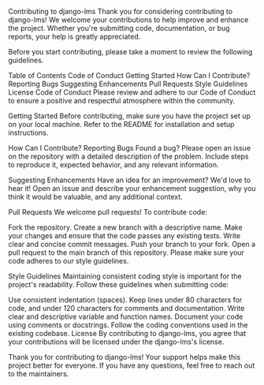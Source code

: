 Contributing to django-lms
Thank you for considering contributing to django-lms! We welcome your contributions to help improve and enhance the project. Whether you're submitting code, documentation, or bug reports, your help is greatly appreciated.

Before you start contributing, please take a moment to review the following guidelines.

Table of Contents
Code of Conduct
Getting Started
How Can I Contribute?
Reporting Bugs
Suggesting Enhancements
Pull Requests
Style Guidelines
License
Code of Conduct
Please review and adhere to our Code of Conduct to ensure a positive and respectful atmosphere within the community.

Getting Started
Before contributing, make sure you have the project set up on your local machine. Refer to the README for installation and setup instructions.

How Can I Contribute?
Reporting Bugs
Found a bug? Please open an issue on the repository with a detailed description of the problem. Include steps to reproduce it, expected behavior, and any relevant information.

Suggesting Enhancements
Have an idea for an improvement? We'd love to hear it! Open an issue and describe your enhancement suggestion, why you think it would be valuable, and any additional context.

Pull Requests
We welcome pull requests! To contribute code:

Fork the repository.
Create a new branch with a descriptive name.
Make your changes and ensure that the code passes any existing tests.
Write clear and concise commit messages.
Push your branch to your fork.
Open a pull request to the main branch of this repository.
Please make sure your code adheres to our style guidelines.

Style Guidelines
Maintaining consistent coding style is important for the project's readability. Follow these guidelines when submitting code:

Use consistent indentation (spaces).
Keep lines under 80 characters for code, and under 120 characters for comments and documentation.
Write clear and descriptive variable and function names.
Document your code using comments or docstrings.
Follow the coding conventions used in the existing codebase.
License
By contributing to django-lms, you agree that your contributions will be licensed under the django-lms's license.

Thank you for contributing to django-lms! Your support helps make this project better for everyone. If you have any questions, feel free to reach out to the maintainers.
